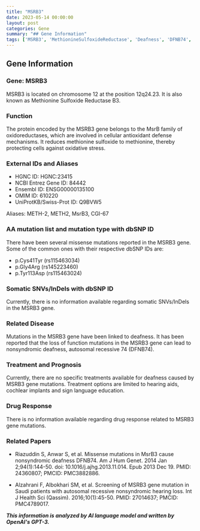 ```yaml
---
title: "MSRB3"
date: 2023-05-14 00:00:00
layout: post
categories: Gene
summary: "## Gene Information"
tags: ['MSRB3', 'MethionineSulfoxideReductase', 'Deafness', 'DFNB74', 'Mutation', 'AntioxidantDefense', 'GeneticInformation', 'TreatmentOptions']
---
```


## Gene Information

### Gene: MSRB3

MSRB3 is located on chromosome 12 at the position 12q24.23. It is also known as Methionine Sulfoxide Reductase B3. 

### Function

The protein encoded by the MSRB3 gene belongs to the MsrB family of oxidoreductases, which are involved in cellular antioxidant defense mechanisms. It reduces methionine sulfoxide to methionine, thereby protecting cells against oxidative stress. 

### External IDs and Aliases 

- HGNC ID: HGNC:23415 
- NCBI Entrez Gene ID: 84442 
- Ensembl ID: ENSG00000135100 
- OMIM ID: 610220 
- UniProtKB/Swiss-Prot ID: Q9BVW5 

Aliases: METH-2, METH2, MsrB3, CGI-67 

### AA mutation list and mutation type with dbSNP ID

There have been several missense mutations reported in the MSRB3 gene. Some of the common ones with their respective dbSNP IDs are:

- p.Cys41Tyr (rs115463034)
- p.Gly4Arg (rs145223460)
- p.Tyr113Asp (rs115463024)

### Somatic SNVs/InDels with dbSNP ID

Currently, there is no information available regarding somatic SNVs/InDels in the MSRB3 gene. 

### Related Disease

Mutations in the MSRB3 gene have been linked to deafness. It has been reported that the loss of function mutations in the MSRB3 gene can lead to nonsyndromic deafness, autosomal recessive 74 (DFNB74).

### Treatment and Prognosis

Currently, there are no specific treatments available for deafness caused by MSRB3 gene mutations. Treatment options are limited to hearing aids, cochlear implants and sign language education.
 
### Drug Response

There is no information available regarding drug response related to MSRB3 gene mutations.

### Related Papers

- Riazuddin S, Anwar S, et al. Missense mutations in MsrB3 cause nonsyndromic deafness DFNB74. Am J Hum Genet. 2014 Jan 2;94(1):144-50. doi: 10.1016/j.ajhg.2013.11.014. Epub 2013 Dec 19. PMID: 24360807; PMCID: PMC3882886.

- Alzahrani F, Albokhari SM, et al. Screening of MSRB3 gene mutation in Saudi patients with autosomal recessive nonsyndromic hearing loss. Int J Health Sci (Qassim). 2016;10(1):45-50. PMID: 27014637; PMCID: PMC4789017.

**_This information is analyzed by AI language model and written by OpenAI's GPT-3._**